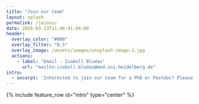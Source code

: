 ```yaml
---
title: "Join our team"
layout: splash
permalink: /joinus/
date: 2016-03-23T11:48:41-04:00
header:
  overlay_color: "#000"
  overlay_filter: "0.5"
  overlay_image: /assets/images/unsplash-image-1.jpg
  actions:
    - label: "Email - Isabell Bludau"
      url: "mailto:isabell.bludau@med.uni-heidelberg.de"
intro: 
  - excerpt: 'Interested to join our team for a PhD or Postdoc? Please send a letter of motivation, your CV, an academic transcript, and the names of two references via [email](mailto:isabell.bludau@med.uni-heidelberg.de).'
---
```


{% include feature_row id="intro" type="center" %}
